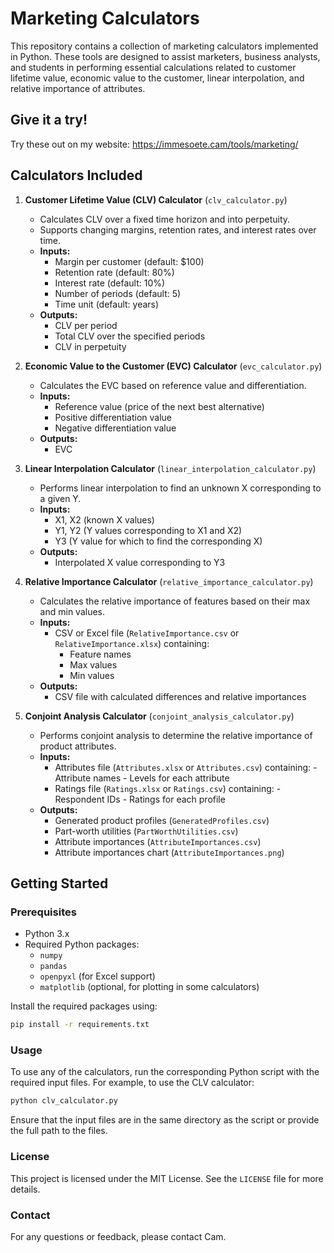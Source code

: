 # Marketing Calculators

This repository contains a collection of marketing calculators implemented in Python. These tools are designed to assist marketers, business analysts, and students in performing essential calculations related to customer lifetime value, economic value to the customer, linear interpolation, and relative importance of attributes.

## **Give it a try!**

Try these out on my website: https://immesoete.cam/tools/marketing/

## **Calculators Included**

1. **Customer Lifetime Value (CLV) Calculator** (`clv_calculator.py`)
    - Calculates CLV over a fixed time horizon and into perpetuity.
    - Supports changing margins, retention rates, and interest rates over time.
    - **Inputs:**
      - Margin per customer (default: \$100)
      - Retention rate (default: 80%)
      - Interest rate (default: 10%)
      - Number of periods (default: 5)
      - Time unit (default: years)
    - **Outputs:**
      - CLV per period
      - Total CLV over the specified periods
      - CLV in perpetuity

2. **Economic Value to the Customer (EVC) Calculator** (`evc_calculator.py`)
    - Calculates the EVC based on reference value and differentiation.
    - **Inputs:**
      - Reference value (price of the next best alternative)
      - Positive differentiation value
      - Negative differentiation value
    - **Outputs:**
      - EVC

3. **Linear Interpolation Calculator** (`linear_interpolation_calculator.py`)
    - Performs linear interpolation to find an unknown X corresponding to a given Y.
    - **Inputs:**
      - X1, X2 (known X values)
      - Y1, Y2 (Y values corresponding to X1 and X2)
      - Y3 (Y value for which to find the corresponding X)
    - **Outputs:**
      - Interpolated X value corresponding to Y3

4. **Relative Importance Calculator** (`relative_importance_calculator.py`)
    - Calculates the relative importance of features based on their max and min values.
    - **Inputs:**
      - CSV or Excel file (`RelativeImportance.csv` or `RelativeImportance.xlsx`) containing:
         - Feature names
         - Max values
         - Min values
    - **Outputs:**
      - CSV file with calculated differences and relative importances

5. **Conjoint Analysis Calculator** (`conjoint_analysis_calculator.py`)
     - Performs conjoint analysis to determine the relative importance of product attributes.
     - **Inputs:**
          - Attributes file (`Attributes.xlsx` or `Attributes.csv`) containing:
                - Attribute names
                - Levels for each attribute
          - Ratings file (`Ratings.xlsx` or `Ratings.csv`) containing:
                - Respondent IDs
                - Ratings for each profile
     - **Outputs:**
          - Generated product profiles (`GeneratedProfiles.csv`)
          - Part-worth utilities (`PartWorthUtilities.csv`)
          - Attribute importances (`AttributeImportances.csv`)
          - Attribute importances chart (`AttributeImportances.png`)

## **Getting Started**

### **Prerequisites**

- Python 3.x
- Required Python packages:
  - `numpy`
  - `pandas`
  - `openpyxl` (for Excel support)
  - `matplotlib` (optional, for plotting in some calculators)

Install the required packages using:

```bash
pip install -r requirements.txt
```

### **Usage**

To use any of the calculators, run the corresponding Python script with the required input files. For example, to use the CLV calculator:

```bash
python clv_calculator.py
```

Ensure that the input files are in the same directory as the script or provide the full path to the files.

### **License**

This project is licensed under the MIT License. See the `LICENSE` file for more details.

### **Contact**

For any questions or feedback, please contact Cam.


